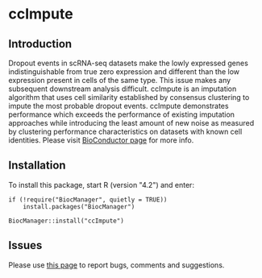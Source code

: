 # ccImpute

## Introduction
Dropout events in scRNA-seq datasets make the lowly expressed genes indistinguishable from true zero expression and different than the low expression present in cells of the same type. This issue makes any subsequent downstream analysis difficult. ccImpute is an imputation algorithm that uses cell similarity established by consensus clustering to impute the most probable dropout events. ccImpute demonstrates performance which exceeds the performance of existing imputation approaches while introducing the least amount of new noise as measured by clustering performance characteristics on datasets with known cell identities. Please visit [BioConductor page](https://bioconductor.org/packages/release/bioc/html/ccImpute.html) for more info.  

## Installation
To install this package, start R (version "4.2") and enter:
```
if (!require("BiocManager", quietly = TRUE))
    install.packages("BiocManager")

BiocManager::install("ccImpute")
```

## Issues
Please use [this page](https://github.com/khazum/ccImpute/issues) to report bugs, comments and suggestions.
